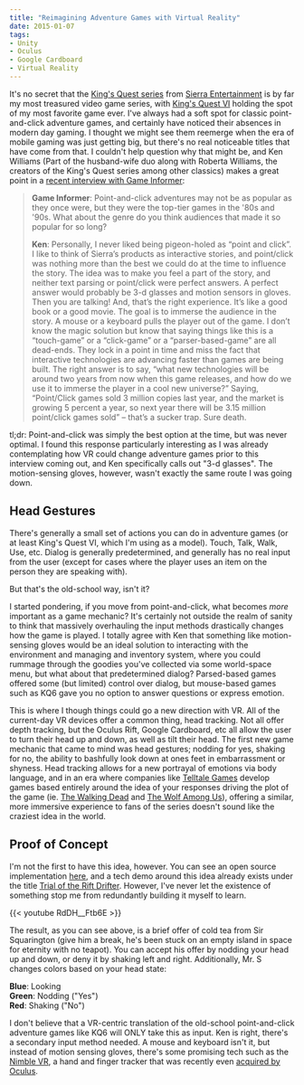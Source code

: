 ```yaml
---
title: "Reimagining Adventure Games with Virtual Reality"
date: 2015-01-07
tags: 
- Unity 
- Oculus
- Google Cardboard
- Virtual Reality
---
```


It's no secret that the [King's Quest series](https://en.wikipedia.org/wiki/King%27s_Quest) from [Sierra Entertainment](https://en.wikipedia.org/wiki/Sierra_Entertainment) is by far my most treasured video game series, with [King's Quest VI](http://en.wikipedia.org/wiki/King%27s_Quest_VI) holding the spot of my most favorite game ever. I've always had a soft spot for classic point-and-click adventure games, and certainly have noticed their absences in modern day gaming. I thought we might see them reemerge when the era of mobile gaming was just getting big, but there's no real noticeable titles that have come from that. I couldn't help question why that might be, and Ken Williams (Part of the husband-wife duo along with Roberta Williams, the creators of the King's Quest series among other classics) makes a great point in a [recent interview with Game Informer](http://www.gameinformer.com/b/features/archive/2015/01/02/ken-williams-interview-kings-quest-sierra-game-informer.aspx):


> **Game Informer**: Point-and-click adventures may not be as popular as they once were, but they were the top-tier games in the '80s and '90s. What about the genre do you think audiences that made it so popular for so long?
> 
> **Ken**: Personally, I never liked being pigeon-holed as “point and click”. I like to think of Sierra’s products as interactive stories, and point/click was nothing more than the best we could do at the time to influence the story. The idea was to make you feel a part of the story, and neither text parsing or point/click were perfect answers. A perfect answer would probably be 3-d glasses and motion sensors in gloves. Then you are talking! And, that’s the right experience. It’s like a good book or a good movie. The goal is to immerse the audience in the story. A mouse or a keyboard pulls the player out of the game. I don’t know the magic solution but know that saying things like this is a “touch-game” or a “click-game” or a “parser-based-game” are all dead-ends. They lock in a point in time and miss the fact that interactive technologies are advancing faster than games are being built. The right answer is to say, “what new technologies will be around two years from now when this game releases, and how do we use it to immerse the player in a cool new universe?” Saying, “Point/Click games sold 3 million copies last year, and the market is growing 5 percent a year, so next year there will be 3.15 million point/click games sold” – that’s a sucker trap. Sure death.


tl;dr: Point-and-click was simply the best option at the time, but was never optimal. I found this response particularly interesting as I was already contemplating how VR could change adventure games prior to this interview coming out, and Ken specifically calls out "3-d glasses". The motion-sensing gloves, however, wasn't exactly the same route I was going down.

Head Gestures
-------------

There's generally a small set of actions you can do in adventure games (or at least King's Quest VI, which I'm using as a model). Touch, Talk, Walk, Use, etc. Dialog is generally predetermined, and generally has no real input from the user (except for cases where the player uses an item on the person they are speaking with).

But that's the old-school way, isn't it?

I started pondering, if you move from point-and-click, what becomes _more_ important as a game mechanic? It's certainly not outside the realm of sanity to think that massively overhauling the input methods drastically changes how the game is played. I totally agree with Ken that something like motion-sensing gloves would be an ideal solution to interacting with the environment and managing and inventory system, where you could rummage through the goodies you've collected via some world-space menu, but what about that predetermined dialog? Parsed-based games offered some (but limited) control over dialog, but mouse-based games such as KQ6 gave you no option to answer questions or express emotion. 

This is where I though things could go a new direction with VR. All of the current-day VR devices offer a common thing, head tracking. Not all offer depth tracking, but the Oculus Rift, Google Cardboard, etc all allow the user to turn their head up and down, as well as tilt their head. The first new game mechanic that came to mind was head gestures; nodding for yes, shaking for no, the ability to bashfully look down at ones feet in embarrassment or shyness. Head tracking allows for a new portrayal of emotions via body language, and in an era where companies like [Telltale Games](https://www.telltalegames.com/) develop games based entirely around the idea of your responses driving the plot of the game (ie. [The Walking Dead](http://en.wikipedia.org/wiki/The_Walking_Dead_%28video_game%29) and [The Wolf Among Us](http://en.wikipedia.org/wiki/The_Wolf_Among_Us)), offering a similar, more immersive experience to fans of the series doesn't sound like the craziest idea in the world.

Proof of Concept
----------------

I'm not the first to have this idea, however. You can see an open source implementation [here](https://github.com/KatsuomiK/RiftGesture), and a tech demo around this idea already exists under the title [Trial of the Rift Drifter](http://www.aldindynamics.com/trial-of-the-rift-drifter). However, I've never let the existence of something stop me from  redundantly building it myself to learn.

{{< youtube RdDH__Ftb6E >}}

The result, as you can see above, is a brief offer of cold tea from Sir Squarington (give him a break, he's been stuck on an empty island in space for eternity with no teapot). You can accept his offer by nodding your head up and down, or deny it by shaking left and right. Additionally, Mr. S changes colors based on your head state:

**Blue**: Looking  
**Green**: Nodding ("Yes")  
**Red**: Shaking ("No")  

I don't believe that a VR-centric translation of the old-school point-and-click adventure games like KQ6 will ONLY take this as input. Ken is right, there's a secondary input method needed. A mouse and keyboard isn't it, but instead of motion sensing gloves, there's some promising tech such as the [Nimble VR](https://www.youtube.com/watch?v=v_U3BmDlmtc), a hand and finger tracker that was recently even [acquired by Oculus](https://www.oculus.com/blog/nimble-vr-13th-lab-and-chris-bregler-join-oculus/). 
